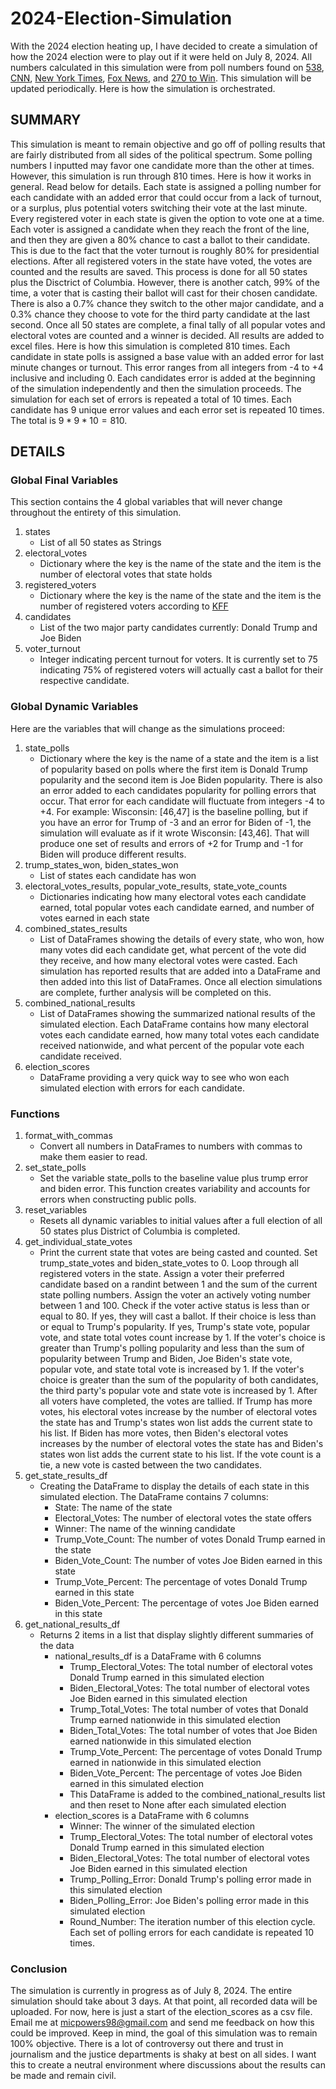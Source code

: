 # 2024-Election-Simulation
With the 2024 election heating up, I have decided to create a simulation of how the 2024 election were to play out if it were held on July 8, 2024. All numbers calculated in this simulation were from poll numbers found on [538](https://projects.fivethirtyeight.com/polls/president-general/2024/), [CNN](https://www.cnn.com/election/2024), [New York Times](https://www.nytimes.com/interactive/2024/us/elections/polls-president.html), [Fox News](https://www.foxnews.com/elections/2024/primary-results/voter-analysis), and [270 to Win](https://www.270towin.com/2024-presidential-election-polls/). This simulation will be updated periodically. Here is how the simulation is orchestrated. 
## SUMMARY
This simulation is meant to remain objective and go off of polling results that are fairly distributed from all sides of the political spectrum. Some polling numbers I inputted may favor one candidate more than the other at times. However, this simulation is run through 810 times. Here is how it works in general. Read below for details. Each state is assigned a polling number for each candidate with an added error that could occur from a lack of turnout, or a surplus, plus potential voters switching their vote at the last minute. Every registered voter in each state is given the option to vote one at a time. Each voter is assigned a candidate when they reach the front of the line, and then they are given a 80% chance to cast a ballot to their candidate. This is due to the fact that the voter turnout is roughly 80% for presidential elections. After all registered voters in the state have voted, the votes are counted and the results are saved. This process is done for all 50 states plus the Disctrict of Columbia. However, there is another catch, 99% of the time, a voter that is casting their ballot will cast for their chosen candidate. There is also a 0.7% chance they switch to the other major candidate, and a 0.3% chance they choose to vote for the third party candidate at the last second.  Once all 50 states are complete, a final tally of all popular votes and electoral votes are counted and a winner is decided. All results are added to excel files. Here is how this simulation is completed 810 times. Each candidate in state polls is assigned a base value with an added error for last minute changes or turnout. This error ranges from all integers from -4 to +4 inclusive and including 0. Each candidates error is added at the beginning of the simulation independently and then the simulation proceeds. The simulation for each set of errors is repeated a total of 10 times. Each candidate has 9 unique error values and each error set is repeated 10 times. The total is $`9*9*10=810`$.
## DETAILS
### Global Final Variables
This section contains the 4 global variables that will never change throughout the entirety of this simulation.
1. states
     * List of all 50 states as Strings
2. electoral_votes
     * Dictionary where the key is the name of the state and the item is the number of electoral votes that state holds
3. registered_voters
     * Dictionary where the key is the name of the state and the item is the number of registered voters according to [KFF](https://www.kff.org/other/state-indicator/number-of-voters-and-voter-registration-in-thousands-as-a-share-of-the-voter-population/?currentTimeframe=0&sortModel=%7B%22colId%22:%22Location%22,%22sort%22:%22asc%22%7D)
4. candidates
     * List of the two major party candidates currently: Donald Trump and Joe Biden
5. voter_turnout
     * Integer indicating percent turnout for voters. It is currently set to 75 indicating 75% of registered voters will actually cast a ballot for their respective candidate.

### Global Dynamic Variables
Here are the variables that will change as the simulations proceed:
1. state_polls
    * Dictionary where the key is the name of a state and the item is a list of popularity based on polls where the first item is Donald Trump popularity and the second item is Joe Biden popularity. There is also an error added to each candidates popularity for polling errors that occur. That error for each candidate will fluctuate from integers -4 to +4. For example: Wisconsin: [46,47] is the baseline polling, but if you have an error for Trump of -3 and an error for Biden of -1, the simulation will evaluate as if it wrote Wisconsin: [43,46]. That will produce one set of results and errors of +2 for Trump and -1 for Biden will produce different results. 
2. trump_states_won, biden_states_won
    * List of states each candidate has won
3. electoral_votes_results, popular_vote_results, state_vote_counts
    * Dictionaries indicating how many electoral votes each candidate earned, total popular votes each candidate earned, and number of votes earned in each state
4. combined_states_results
    * List of DataFrames showing the details of every state, who won, how many votes did each candidate get, what percent of the vote did they receive, and how many electoral votes were casted. Each simulation has reported results that are added into a DataFrame and then added into this list of DataFrames. Once all election simulations are complete, further analysis will be completed on this.
5. combined_national_results
    * List of DataFrames showing the summarized national results of the simulated election. Each DataFrame contains how many electoral votes each candidate earned, how many total votes each candidate received nationwide, and what percent of the popular vote each candidate received.
6. election_scores
    * DataFrame providing a very quick way to see who won each simulated election with errors for each candidate.
### Functions
1. format_with_commas
    * Convert all numbers in DataFrames to numbers with commas to make them easier to read.
2. set_state_polls
    * Set the variable state_polls to the baseline value plus trump error and biden error. This function creates variability and accounts for errors when constructing public polls.
3. reset_variables
    * Resets all dynamic variables to initial values after a full election of all 50 states plus District of Columbia is completed.
4. get_individual_state_votes
    * Print the current state that votes are being casted and counted. Set trump_state_votes and biden_state_votes to 0. Loop through all registered voters in the state. Assign a voter their preferred candidate based on a randint between 1 and the sum of the current state polling numbers. Assign the voter an actively voting number between 1 and 100. Check if the voter active status is less than or equal to 80. If yes, they will cast a ballot. If their choice is less than or equal to Trump's popularity. If yes, Trump's state vote, popular vote, and state total votes count increase by 1. If the voter's choice is greater than Trump's polling popularity and less than the sum of popularity between Trump and Biden, Joe Biden's state vote, popular vote, and state total vote is increased by 1. If the voter's choice is greater than the sum of the popularity of both candidates, the third party's popular vote and state vote is increased by 1. After all voters have completed, the votes are tallied. If Trump has more votes, his electoral votes increase by the number of electoral votes the state has and Trump's states won list adds the current state to his list. If Biden has more votes, then Biden's electoral votes increases by the number of electoral votes the state has and Biden's states won list adds the current state to his list. If the vote count is a tie, a new vote is casted between the two candidates.
5. get_state_results_df
    * Creating the DataFrame to display the details of each state in this simulated election. The DataFrame contains 7 columns:
        - State: The name of the state
        - Electoral_Votes: The number of electoral votes the state offers
        - Winner: The name of the winning candidate
        - Trump_Vote_Count: The number of votes Donald Trump earned in the state
        - Biden_Vote_Count: The number of votes Joe Biden earned in this state
        - Trump_Vote_Percent: The percentage of votes Donald Trump earned in this state
        - Biden_Vote_Percent: The percentage of votes Joe Biden earned in this state
6. get_national_results_df
    * Returns 2 items in a list that display slightly different summaries of the data
        - national_results_df is a DataFrame with 6 columns
            * Trump_Electoral_Votes: The total number of electoral votes Donald Trump earned in this simulated election
            * Biden_Electoral_Votes: The total number of electoral votes Joe Biden earned in this simulated election
            * Trump_Total_Votes: The total number of votes that Donald Trump earned nationwide in this simulated election
            * Biden_Total_Votes: The total number of votes that Joe Biden earned nationwide in this simulated election
            * Trump_Vote_Percent: The percentage of votes Donald Trump earned in nationwide in this simulated election
            * Biden_Vote_Percent: The percentage of votes Joe Biden earned in this simulated election
            * This DataFrame is added to the combined_national_results list and then reset to None after each simulated election
        - election_scores is a DataFrame with 6 columns
            * Winner: The winner of the simulated election
            * Trump_Electoral_Votes: The total number of electoral votes Donald Trump earned in this simulated election
            * Biden_Electoral_Votes: The total number of electoral votes Joe Biden earned in this simulated election
            * Trump_Polling_Error: Donald Trump's polling error made in this simulated election
            * Biden_Polling_Error: Joe Biden's polling error made in this simulated election
            * Round_Number: The iteration number of this election cycle. Each set of polling errors for each candidate is repeated 10 times.
### Conclusion
The simulation is currently in progress as of July 8, 2024. The entire simulation should take about 3 days. At that point, all recorded data will be uploaded. For now, here is just a start of the election_scores as a csv file. Email me at <micpowers98@gmail.com> and send me feedback on how this could be improved. Keep in mind, the goal of this simulation was to remain 100% objective. There is a lot of controversy out there and trust in journalism and the justice departments is shaky at best on all sides. I want this to create a neutral environment where discussions about the results can be made and remain civil.
